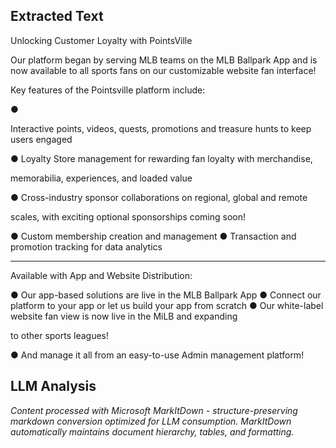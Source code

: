 ## Extracted Text
Unlocking Customer Loyalty with PointsVille

Our platform began by serving MLB teams on the MLB Ballpark
App and is now available to all sports fans on our customizable
website fan interface!

Key features of the Pointsville platform include:

●

Interactive points, videos, quests, promotions and treasure hunts to
keep users engaged

●  Loyalty Store management for rewarding fan loyalty with merchandise,

memorabilia, experiences, and loaded value

●  Cross-industry sponsor collaborations on regional, global and remote

scales, with exciting optional sponsorships coming soon!

●  Custom membership creation and management
●  Transaction and promotion tracking for data analytics



---

Available with App and Website Distribution:

●  Our app-based solutions are live in the MLB Ballpark App
●  Connect our platform to your app or let us build your app from scratch
●  Our white-label website fan view is now live in the MiLB and expanding

to other sports leagues!

●  And manage it all from an easy-to-use Admin management platform!



## LLM Analysis
*Content processed with Microsoft MarkItDown - structure-preserving markdown conversion optimized for LLM consumption. MarkItDown automatically maintains document hierarchy, tables, and formatting.*
